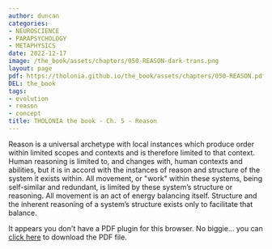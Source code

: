 ```yaml
---
author: duncan
categories:
- NEUROSCIENCE
- PARAPSYCHOLOGY
- METAPHYSICS
date: 2022-12-17
image: /the_book/assets/chapters/050-REASON-dark-trans.png
layout: page
pdf: https://tholonia.github.io/the_book/assets/chapters/050-REASON.pdf
DEL: the_book
tags:
- evolution
- reason
- concept
title: THOLONIA the book - Ch. 5 - Reason
---
```


Reason is a universal archetype with local instances which produce order within limited scopes and contexts and is therefore limited to that context.  Human reasoning is limited to, and changes with, human contexts and abilities, but it is in accord with the instances of reason and structure of the system it exists within.  All movement, or "work" within these systems, being self-similar and redundant, is limited by these system’s structure or reasoning.  All movement is an act of energy balancing itself.  Structure and the inherent reasoning of a system’s structure exists only to facilitate that balance.<!--more-->

<object data='{{ page.pdf }}#zoom=100%' width='100%' height='1000' type='application/pdf'><p>It appears you don't have a PDF plugin for this browser. No biggie... you can <a href='{{ page.pdf }}'> click here</a> to download the PDF file.</p></object>